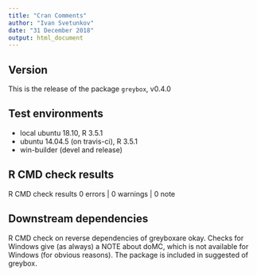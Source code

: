 ```yaml
---
title: "Cran Comments"
author: "Ivan Svetunkov"
date: "31 December 2018"
output: html_document
---
```

## Version
This is the release of the package ``greybox``, v0.4.0

## Test environments
* local ubuntu 18.10, R 3.5.1
* ubuntu 14.04.5 (on travis-ci), R 3.5.1
* win-builder (devel and release)

## R CMD check results
R CMD check results
0 errors | 0 warnings | 0 note

## Downstream dependencies
R CMD check on reverse dependencies of greyboxare okay.
Checks for Windows give (as always) a NOTE about doMC, which is not available for Windows (for obvious reasons). The package is included in suggested of greybox.
